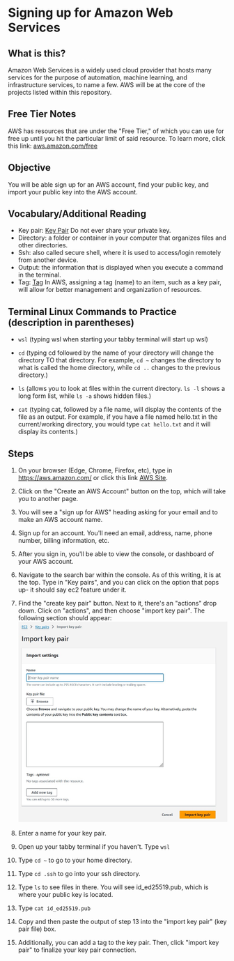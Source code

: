 # Signing up for Amazon Web Services
## What is this?
Amazon Web Services is a widely used cloud provider that hosts many services for the purpose of automation, machine learning, and infrastructure services, to name a few. AWS will be at the core of the projects listed within this repository.

## Free Tier Notes
AWS has resources that are under the "Free Tier," of which you can use for free up until you hit the particular limit of said resource. To learn more, click this link: [aws.amazon.com/free](https://aws.amazon.com/free)

## Objective
You will be able sign up for an AWS account, find your public key, and import your public key into the AWS account.

## Vocabulary/Additional Reading
- Key pair: [Key Pair](https://docs.aws.amazon.com/AWSEC2/latest/UserGuide/ec2-key-pairs.html) Do not ever share your private key.
- Directory: a folder or container in your computer that organizes files and other directories.
- Ssh: also called secure shell, where it is used to access/login remotely from another device.
- Output: the information that is displayed when you execute a command in the terminal.
- Tag: [Tag](https://docs.aws.amazon.com/whitepapers/latest/tagging-best-practices/what-are-tags.html) In AWS, assigning a tag (name) to an item, such as a key pair, will allow for better management and organization of resources.

## Terminal Linux Commands to Practice (description in parentheses)
- ```wsl``` (typing wsl when starting your tabby terminal will start up wsl)
- ```cd``` (typing cd followed by the name of your directory will change the directory TO that directory. For example, ```cd ~``` changes the directory to what is called the home directory, while ```cd ..``` changes to the previous directory.)

- ```ls``` (allows you to look at files within the current directory. ```ls -l``` shows a long form list, while ```ls -a``` shows hidden files.)
- ```cat``` (typing cat, followed by a file name, will display the contents of the file as an output. For example, if you have a file named hello.txt in the current/working directory, you would type ```cat hello.txt``` and it will display its contents.)
## Steps
1. On your browser (Edge, Chrome, Firefox, etc), type in https://aws.amazon.com/ or click this link [AWS Site](https://aws.amazon.com/).
2. Click on the "Create an AWS Account" button on the top, which will take you to another page.
3. You will see a "sign up for AWS" heading asking for your email and to make an AWS account name.
4. Sign up for an account. You'll need an email, address, name, phone number, billing information, etc.
5. After you sign in, you'll be able to view the console, or dashboard of your AWS account.
6. Navigate to the search bar within the console. As of this writing, it is at the top. Type in "Key pairs", and you can click on the option that pops up- it should say ec2 feature under it.
7. Find the "create key pair" button. Next to it, there's an "actions" drop down. Click on "actions", and then choose "import key pair". The following section should appear:
![alt text](<importkeypair.jpg>)

8. Enter a name for your key pair.
9. Open up your tabby terminal if you haven't. Type ```wsl```
10. Type ```cd ~``` to go to your home directory.
11. Type ```cd .ssh``` to go into your ssh directory.
12. Type ```ls``` to see files in there. You will see id_ed25519.pub, which is where your public key is located.
13. Type ```cat id_ed25519.pub```
14. Copy and then paste the output of step 13 into the "import key pair" (key pair file) box. 
15. Additionally, you can add a tag to the key pair. Then, click "import key pair" to finalize your key pair connection.